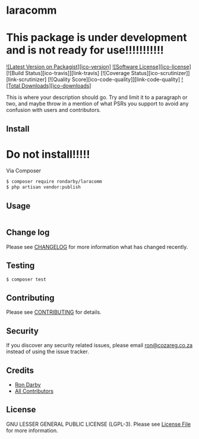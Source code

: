 # laracomm

# This package is under development and is not ready for use!!!!!!!!!!!

[![Latest Version on Packagist][ico-version]][link-packagist]
[![Software License][ico-license]](LICENSE.md)
[![Build Status][ico-travis]][link-travis]
[![Coverage Status][ico-scrutinizer]][link-scrutinizer]
[![Quality Score][ico-code-quality]][link-code-quality]
[![Total Downloads][ico-downloads]][link-downloads]

This is where your description should go. Try and limit it to a paragraph or two, and maybe throw in a mention of what
PSRs you support to avoid any confusion with users and contributors.

## Install
# Do not install!!!!!
Via Composer

``` bash
$ composer require rondarby/laracomm
$ php artisan vendor:publish
```

## Usage

``` php

```

## Change log

Please see [CHANGELOG](CHANGELOG.md) for more information what has changed recently.

## Testing

``` bash
$ composer test
```

## Contributing

Please see [CONTRIBUTING](CONTRIBUTING.md) for details.

## Security

If you discover any security related issues, please email ron@cozareg.co.za instead of using the issue tracker.

## Credits

- [Ron Darby][link-author]
- [All Contributors][link-contributors]

## License

GNU LESSER GENERAL PUBLIC LICENSE (LGPL-3). Please see [License File](LICENSE.md) for more information.


[link-packagist]: https://packagist.org/packages/rondarby/laracomm
[link-downloads]: https://packagist.org/packages/rondarby/laracomm
[link-author]: https://github.com/rondarby
[link-contributors]: ../../contributors
